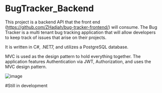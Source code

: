 # BugTracker_Backend

This project is a backend API that the front end (https://github.com/ZHadjah/bug-tracker-frontend/) will consume. The Bug Tracker is a multi tenant bug tracking application that will allow developers to keep track of issues that arise on their projects. 

It is written in C#, .NET7, and utilizes a PostgreSQL database.

MVC is used as the design pattern to hold everything together. The application features Authentication via JWT, Authorization, and uses the MVC design pattern. 

![image](https://user-images.githubusercontent.com/114620136/234295751-3a007011-464a-43bf-9f0c-86242b88c04d.png)

#Still in development
